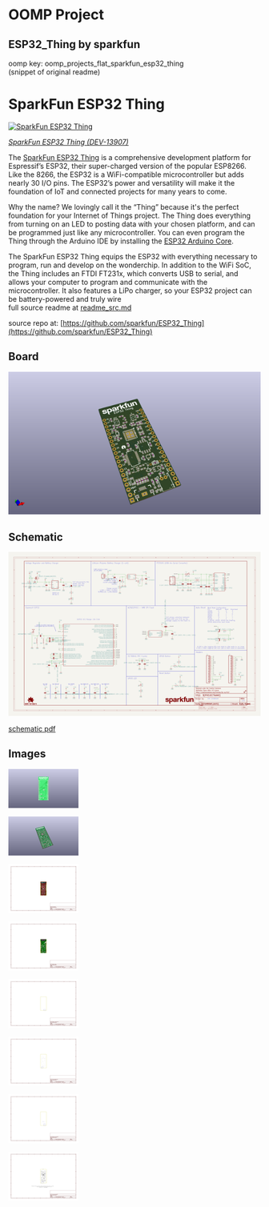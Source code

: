 # OOMP Project  
## ESP32_Thing  by sparkfun  
  
oomp key: oomp_projects_flat_sparkfun_esp32_thing  
(snippet of original readme)  
  
SparkFun ESP32 Thing  
========================================  
  
[![SparkFun ESP32 Thing](https://cdn.sparkfun.com//assets/parts/1/1/5/6/4/13907-01.jpg)](https://www.sparkfun.com/products/13907)  
  
[*SparkFun ESP32 Thing (DEV-13907)*](https://www.sparkfun.com/products/13907)  
  
The [SparkFun ESP32 Thing](https://www.sparkfun.com/products/13907) is a comprehensive development platform for Espressif’s ESP32, their super-charged version of the popular ESP8266. Like the 8266, the ESP32 is a WiFi-compatible microcontroller but adds nearly 30 I/O pins. The ESP32’s power and versatility will make it the foundation of IoT and connected projects for many years to come.  
  
Why the name? We lovingly call it the “Thing” because it's the perfect foundation for your Internet of Things project. The Thing does everything from turning on an LED to posting data with your chosen platform, and can be programmed just like any microcontroller. You can even program the Thing through the Arduino IDE by installing the [ESP32 Arduino Core](https://learn.sparkfun.com/tutorials/esp32-thing-hookup-guide-installing-the-esp32-arduino-core).  
  
The SparkFun ESP32 Thing equips the ESP32 with everything necessary to program, run and develop on the wonderchip. In addition to the WiFi SoC, the Thing includes an FTDI FT231x, which converts USB to serial, and allows your computer to program and communicate with the microcontroller. It also features a LiPo charger, so your ESP32 project can be battery-powered and truly wire  
  full source readme at [readme_src.md](readme_src.md)  
  
source repo at: [https://github.com/sparkfun/ESP32_Thing](https://github.com/sparkfun/ESP32_Thing)  
## Board  
  
[![working_3d.png](working_3d_600.png)](working_3d.png)  
## Schematic  
  
[![working_schematic.png](working_schematic_600.png)](working_schematic.png)  
  
[schematic pdf](working_schematic.pdf)  
## Images  
  
[![working_3D_bottom.png](working_3D_bottom_140.png)](working_3D_bottom.png)  
  
[![working_3D_top.png](working_3D_top_140.png)](working_3D_top.png)  
  
[![working_assembly_page_01.png](working_assembly_page_01_140.png)](working_assembly_page_01.png)  
  
[![working_assembly_page_02.png](working_assembly_page_02_140.png)](working_assembly_page_02.png)  
  
[![working_assembly_page_03.png](working_assembly_page_03_140.png)](working_assembly_page_03.png)  
  
[![working_assembly_page_04.png](working_assembly_page_04_140.png)](working_assembly_page_04.png)  
  
[![working_assembly_page_05.png](working_assembly_page_05_140.png)](working_assembly_page_05.png)  
  
[![working_assembly_page_06.png](working_assembly_page_06_140.png)](working_assembly_page_06.png)  
